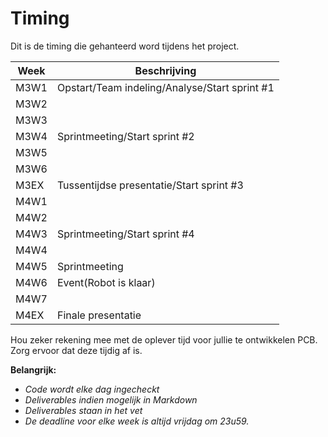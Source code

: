 # Timing

Dit is de timing die gehanteerd word tijdens het project.

|Week     |Beschrijving                                                       | 
|---      |---                                                                | 
|M3W1     |Opstart/Team indeling/Analyse/Start sprint #1                      | 
|M3W2     |                                                                   | 
|M3W3     |                                                                   |
|M3W4     |Sprintmeeting/Start sprint #2                                      |
|M3W5     |                                                                   |
|M3W6     |                                                                   |
|M3EX     |Tussentijdse presentatie/Start sprint #3                           |
|M4W1     |                                                                   |
|M4W2     |                                                                   | 
|M4W3     |Sprintmeeting/Start sprint #4                                      | 
|M4W4     |                                                                   |   
|M4W5     |Sprintmeeting                                                      |
|M4W6     |Event(Robot is klaar)                                              | 
|M4W7     |                                                                   |
|M4EX     |Finale presentatie                                                 |

Hou zeker rekening mee met de oplever tijd voor jullie te ontwikkelen PCB. Zorg
ervoor dat deze tijdig af is. 

**Belangrijk:**
* *Code wordt elke dag ingecheckt*
* *Deliverables indien mogelijk in Markdown*
* *Deliverables staan in het vet*  
* *De deadline voor elke week is altijd vrijdag om 23u59.*
